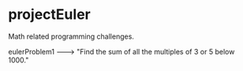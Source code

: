 projectEuler
============

Math related programming challenges.

eulerProblem1 ---> "Find the sum of all the multiples of 3 or 5 below 1000."
